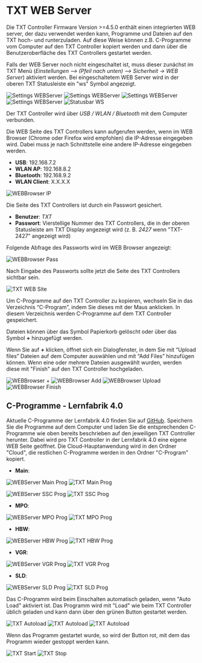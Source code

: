 # TXT WEB Server
Die TXT Controller Firmware Version >=4.5.0 enthält einen integrierten WEB server, der dazu verwendet werden kann, Programme und Dateien auf den TXT hoch- und runterzuladen. Auf diese Weise können z.B. C-Programme vom Computer auf den TXT Controller kopiert werden und dann über die Benutzeroberfläche des TXT Controllers gestartet werden.

Falls der WEB Server noch nicht eingeschaltet ist, muss dieser zunächst im TXT Menü (*Einstellungen –> (Pfeil nach unten) –> Sicherheit -> WEB Server*) aktiviert werden. Bei eingeschaltetem WEB Server wird in der oberen TXT Statusleiste ein "ws" Symbol angezeigt.

![Settings WEBServer](Settings_WEBServer0.png) ![Settings WEBServer](Settings_WEBServer1.png) ![Settings WEBServer](Settings_WEBServer2.png) ![Settings WEBServer](Settings_WEBServer_Off.png) ![Statusbar WS](Settings_WEBServer_On.png)

Der TXT Controller wird über *USB / WLAN / Bluetooth* mit dem Computer verbunden.

Die WEB Seite des TXT Controllers kann aufgerufen werden, wenn im WEB Browser (Chrome oder Firefox wird empfohlen) die IP-Adresse eingegeben wird. Dabei muss je nach Schnittstelle eine andere IP-Adresse eingegeben werden.

* **USB**: 192.168.7.2
* **WLAN AP**: 192.168.8.2
* **Bluetooth**: 192.168.9.2
* **WLAN Client**: X.X.X.X

![WEBBrowser IP](WEBBrowser_IP.png)

Die Seite des TXT Controllers ist durch ein Passwort gesichert.

* **Benutzer**: *TXT*
* **Passwort**: Vierstellige Nummer des TXT Controllers, die in der oberen    Statusleiste am TXT Display angezeigt wird (z. B. *2427* wenn "TXT-2427" angezeigt wird)

Folgende Abfrage des Passworts wird im WEB Browser angezeigt:

![WEBBrowser Pass](WEBBrowser_Pass_de.png)
 
Nach Eingabe des Passworts sollte jetzt die Seite des TXT Controllers sichtbar sein.

![TXT WEB Site](TXT_WEB_Site.png)

Um C-Programme auf den TXT Controller zu kopieren, wechseln Sie in das Verzeichnis “C-Program”, indem Sie dieses mit der Maus anklicken. In diesem Verzeichnis werden C-Programme auf dem TXT Controller gespeichert.

Dateien können über das Symbol Papierkorb gelöscht oder über das Symbol **+** hinzugefügt werden.

Wenn Sie auf **+** klicken, öffnet sich ein Dialogfenster, in dem Sie mit “Upload files” Dateien auf dem Computer auswählen und mit “Add Files” hinzufügen können. Wenn eine oder mehrere Dateien ausgewählt wurden, werden diese mit "Finish" auf den TXT Controller hochgeladen. 


![WEBBrowser +](WEBBrowser_p.png) ![WEBBrowser Add](WEBBrowser_Add.png) ![WEBBrowser Upload](WEBBrowser_Upload.png) ![WEBBrowser Finish](WEBBrowser_Finish.png)

## C-Programme - Lernfabrik 4.0
Aktuelle C-Programme der Lernfabrik 4.0 finden Sie auf [GitHub](https://github.com/fischertechnik/txt_training_factory/tree/master/bin). Speichern Sie die Programme auf dem Computer und laden Sie die entsprechenden C-Programme wie oben bereits beschrieben auf den jeweiligen TXT Controller herunter. Dabei wird pro TXT Controller in der Lernfabrik 4.0 eine eigene WEB Seite geöffnet. Die Cloud-Hauptanwendung wird in den Ordner "Cloud", die restlichen C-Programme werden in den Ordner "C-Program" kopiert.

* **Main**:

![WEBServer Main Prog](WEBServer_Main_Prog.png) ![TXT Main Prog](TXT_Main_Prog.png)

![WEBServer SSC Prog](WEBServer_SSC_Prog.png) ![TXT SSC Prog](TXT_SSC_Prog.png)

* **MPO**:

![WEBServer MPO Prog](WEBServer_MPO_Prog.png) ![TXT MPO Prog](TXT_MPO_Prog.png)

* **HBW**:

![WEBServer HBW Prog](WEBServer_HBW_Prog.png) ![TXT HBW Prog](TXT_HBW_Prog.png)

* **VGR**:

![WEBServer VGR Prog](WEBServer_VGR_Prog.png) ![TXT VGR Prog](TXT_VGR_Prog.png)

* **SLD**:

![WEBServer SLD Prog](WEBServer_SLD_Prog.png) ![TXT SLD Prog](TXT_SLD_Prog.png)

Das C-Programm wird beim Einschalten automatisch geladen, wenn "Auto Load" aktiviert ist. Das Programm wird mit "Load" wie beim TXT Controller üblich geladen und kann dann über den grünen Button gestartet werden.

![TXT Autoload](TXT_Autoload0.png)
![TXT Autoload](TXT_Autoload1.png)
![TXT Autoload](TXT_Autoload2.png)

 Wenn das Programm gestartet wurde, so wird der Button rot, mit dem das Programm wieder gestoppt werden kann.
 
![TXT Start](TXT_Start.png) ![TXT Stop](TXT_Stop.png)
